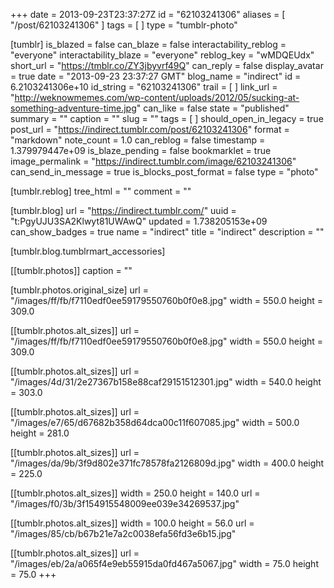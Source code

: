 +++
date = 2013-09-23T23:37:27Z
id = "62103241306"
aliases = [ "/post/62103241306" ]
tags = [ ]
type = "tumblr-photo"

[tumblr]
is_blazed = false
can_blaze = false
interactability_reblog = "everyone"
interactability_blaze = "everyone"
reblog_key = "wMDQEUdx"
short_url = "https://tmblr.co/ZY3jbyvrf49Q"
can_reply = false
display_avatar = true
date = "2013-09-23 23:37:27 GMT"
blog_name = "indirect"
id = 6.2103241306e+10
id_string = "62103241306"
trail = [ ]
link_url = "http://weknowmemes.com/wp-content/uploads/2012/05/sucking-at-something-adventure-time.jpg"
can_like = false
state = "published"
summary = ""
caption = ""
slug = ""
tags = [ ]
should_open_in_legacy = true
post_url = "https://indirect.tumblr.com/post/62103241306"
format = "markdown"
note_count = 1.0
can_reblog = false
timestamp = 1.379979447e+09
is_blaze_pending = false
bookmarklet = true
image_permalink = "https://indirect.tumblr.com/image/62103241306"
can_send_in_message = true
is_blocks_post_format = false
type = "photo"

[tumblr.reblog]
tree_html = ""
comment = ""

[tumblr.blog]
url = "https://indirect.tumblr.com/"
uuid = "t:PgyUJU3SA2Klwyt81UWAwQ"
updated = 1.738205153e+09
can_show_badges = true
name = "indirect"
title = "indirect"
description = ""

[tumblr.blog.tumblrmart_accessories]

[[tumblr.photos]]
caption = ""

[tumblr.photos.original_size]
url = "/images/ff/fb/f7110edf0ee59179550760b0f0e8.jpg"
width = 550.0
height = 309.0

[[tumblr.photos.alt_sizes]]
url = "/images/ff/fb/f7110edf0ee59179550760b0f0e8.jpg"
width = 550.0
height = 309.0

[[tumblr.photos.alt_sizes]]
url = "/images/4d/31/2e27367b158e88caf29151512301.jpg"
width = 540.0
height = 303.0

[[tumblr.photos.alt_sizes]]
url = "/images/e7/65/d67682b358d64dca00c11f607085.jpg"
width = 500.0
height = 281.0

[[tumblr.photos.alt_sizes]]
url = "/images/da/9b/3f9d802e371fc78578fa2126809d.jpg"
width = 400.0
height = 225.0

[[tumblr.photos.alt_sizes]]
width = 250.0
height = 140.0
url = "/images/f0/3b/3f154915548009ee039e34269537.jpg"

[[tumblr.photos.alt_sizes]]
width = 100.0
height = 56.0
url = "/images/85/cb/b67b21e7a2c0038efa56fd3e6b15.jpg"

[[tumblr.photos.alt_sizes]]
url = "/images/eb/2a/a065f4e9eb55915da0fd467a5067.jpg"
width = 75.0
height = 75.0
+++
